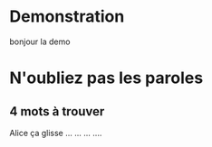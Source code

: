 # Demonstration

bonjour la demo

<h1> N'oubliez pas les paroles </h1>
<h2> 4 mots à trouver </h2>
<p> Alice ça glisse ... ... ... .... </p>
